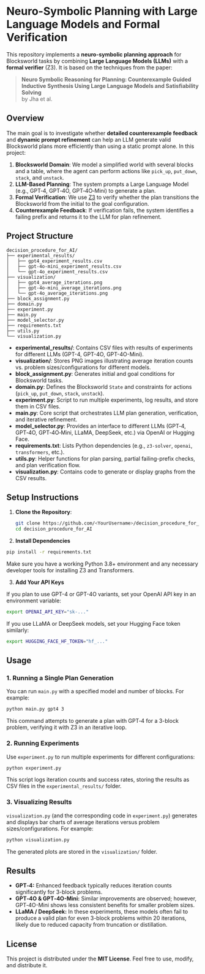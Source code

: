 # Neuro-Symbolic Planning with Large Language Models and Formal Verification

This repository implements a **neuro-symbolic planning approach** for Blocksworld tasks by combining **Large Language Models (LLMs)** with a **formal verifier** (Z3). It is based on the techniques from the paper:

> **Neuro Symbolic Reasoning for Planning: Counterexample Guided Inductive Synthesis Using Large Language Models and Satisfiability Solving**  
> by Jha et al.

## Overview

The main goal is to investigate whether **detailed counterexample feedback** and **dynamic prompt refinement** can help an LLM generate valid Blocksworld plans more efficiently than using a static prompt alone. In this project:

1. **Blocksworld Domain**: We model a simplified world with several blocks and a table, where the agent can perform actions like `pick_up`, `put_down`, `stack`, and `unstack`.
2. **LLM-Based Planning**: The system prompts a Large Language Model (e.g., GPT‑4, GPT‑4O, GPT‑4O‑Mini) to generate a plan.
3. **Formal Verification**: We use [Z3](https://github.com/Z3Prover/z3) to verify whether the plan transitions the Blocksworld from the initial to the goal configuration.
4. **Counterexample Feedback**: If verification fails, the system identifies a failing prefix and returns it to the LLM for plan refinement.

## Project Structure

```
decision_procedure_for_AI/
├── experimental_results/
│   ├── gpt4_experiment_results.csv
│   ├── gpt-4o-mini_experiment_results.csv
│   └── gpt-4o_experiment_results.csv
├── visualization/
│   ├── gpt4_average_iterations.png
│   ├── gpt-4o-mini_average_iterations.png
│   └── gpt-4o_average_iterations.png
├── block_assignment.py
├── domain.py
├── experiment.py
├── main.py
├── model_selector.py
├── requirements.txt
├── utils.py
└── visualization.py
```



- **experimental_results/**: Contains CSV files with results of experiments for different LLMs (GPT-4, GPT-4O, GPT-4O-Mini).
- **visualization/**: Stores PNG images illustrating average iteration counts vs. problem sizes/configurations for different models.
- **block_assignment.py**: Generates initial and goal conditions for Blocksworld tasks.
- **domain.py**: Defines the Blocksworld `State` and constraints for actions (`pick_up`, `put_down`, `stack`, `unstack`).
- **experiment.py**: Script to run multiple experiments, log results, and store them in CSV files.
- **main.py**: Core script that orchestrates LLM plan generation, verification, and iterative refinement.
- **model_selector.py**: Provides an interface to different LLMs (GPT‑4, GPT‑4O, GPT‑4O‑Mini, LLaMA, DeepSeek, etc.) via OpenAI or Hugging Face.
- **requirements.txt**: Lists Python dependencies (e.g., `z3-solver`, `openai`, `transformers`, etc.).
- **utils.py**: Helper functions for plan parsing, partial failing-prefix checks, and plan verification flow.
- **visualization.py**: Contains code to generate or display graphs from the CSV results.

## Setup Instructions

1. **Clone the Repository**:
   ```bash
   git clone https://github.com/<YourUsername>/decision_procedure_for_AI.git
   cd decision_procedure_for_AI

2. **Install Dependencies**

```bash
pip install -r requirements.txt
```

Make sure you have a working Python 3.8+ environment and any necessary developer tools for installing Z3 and Transformers.

3. **Add Your API Keys**

If you plan to use GPT-4 or GPT-4O variants, set your OpenAI API key in an environment variable:
```bash
export OPENAI_API_KEY="sk-..."
```

If you use LLaMA or DeepSeek models, set your Hugging Face token similarly:
```bash
export HUGGING_FACE_HF_TOKEN="hf_..."
```

## Usage

### 1. Running a Single Plan Generation

You can run `main.py` with a specified model and number of blocks. For example:
```bash
python main.py gpt4 3
```
This command attempts to generate a plan with GPT‑4 for a 3-block problem, verifying it with Z3 in an iterative loop.

### 2. Running Experiments

Use `experiment.py` to run multiple experiments for different configurations:
```bash
python experiment.py
```
This script logs iteration counts and success rates, storing the results as CSV files in the `experimental_results/` folder.

### 3. Visualizing Results

`visualization.py` (and the corresponding code in `experiment.py`) generates and displays bar charts of average iterations versus problem sizes/configurations. For example:
```bash
python visualization.py
```
The generated plots are stored in the `visualization/` folder.

## Results

- **GPT‑4:** Enhanced feedback typically reduces iteration counts significantly for 3-block problems.
- **GPT‑4O & GPT‑4O-Mini:** Similar improvements are observed; however, GPT‑4O-Mini shows less consistent benefits for smaller problem sizes.
- **LLaMA / DeepSeek:** In these experiments, these models often fail to produce a valid plan for even 3-block problems within 20 iterations, likely due to reduced capacity from truncation or distillation.

## License

This project is distributed under the **MIT License**. Feel free to use, modify, and distribute it.
